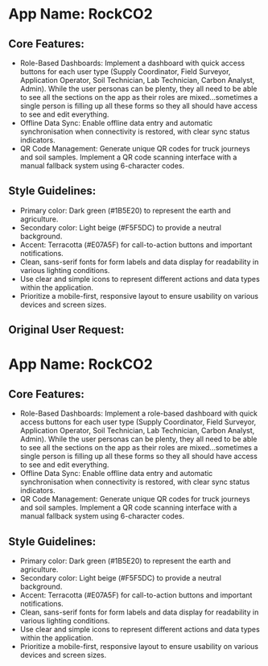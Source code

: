 # **App Name**: RockCO2

## Core Features:

- Role-Based Dashboards: Implement a dashboard with quick access buttons for each user type (Supply Coordinator, Field Surveyor, Application Operator, Soil Technician, Lab Technician, Carbon Analyst, Admin). While the user personas can be plenty, they all need to be able to see all the sections on the app as their roles are mixed...sometimes a single person is filling up all these forms so they all should have access to see and edit everything.
- Offline Data Sync: Enable offline data entry and automatic synchronisation when connectivity is restored, with clear sync status indicators.
- QR Code Management: Generate unique QR codes for truck journeys and soil samples. Implement a QR code scanning interface with a manual fallback system using 6-character codes.

## Style Guidelines:

- Primary color: Dark green (#1B5E20) to represent the earth and agriculture.
- Secondary color: Light beige (#F5F5DC) to provide a neutral background.
- Accent: Terracotta (#E07A5F) for call-to-action buttons and important notifications.
- Clean, sans-serif fonts for form labels and data display for readability in various lighting conditions.
- Use clear and simple icons to represent different actions and data types within the application.
- Prioritize a mobile-first, responsive layout to ensure usability on various devices and screen sizes.

## Original User Request:
# **App Name**: RockCO2

## Core Features:

- Role-Based Dashboards: Implement a role-based dashboard with quick access buttons for each user type (Supply Coordinator, Field Surveyor, Application Operator, Soil Technician, Lab Technician, Carbon Analyst, Admin). While the user personas can be plenty, they all need to be able to see all the sections on the app as their roles are mixed...sometimes a single person is filling up all these forms so they all should have access to see and edit everything.
- Offline Data Sync: Enable offline data entry and automatic synchronisation when connectivity is restored, with clear sync status indicators.
- QR Code Management: Generate unique QR codes for truck journeys and soil samples. Implement a QR code scanning interface with a manual fallback system using 6-character codes.

## Style Guidelines:

- Primary color: Dark green (#1B5E20) to represent the earth and agriculture.
- Secondary color: Light beige (#F5F5DC) to provide a neutral background.
- Accent: Terracotta (#E07A5F) for call-to-action buttons and important notifications.
- Clean, sans-serif fonts for form labels and data display for readability in various lighting conditions.
- Use clear and simple icons to represent different actions and data types within the application.
- Prioritize a mobile-first, responsive layout to ensure usability on various devices and screen sizes.
  